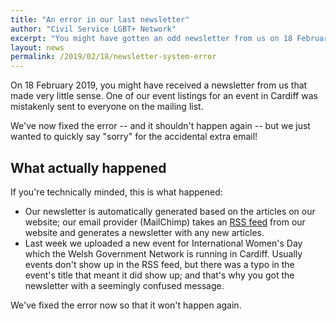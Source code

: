```yaml
---
title: "An error in our last newsletter"
author: "Civil Service LGBT+ Network"
excerpt: "You might have gotten an odd newsletter from us on 18 February 2019: there was an error with our IT system, that we've now fixed. Sorry about that!"
layout: news
permalink: /2019/02/18/newsletter-system-error
---
```


On 18 February 2019, you might have received a newsletter from us that made very little sense. One of our event listings for an event in Cardiff was mistakenly sent to everyone on the mailing list. 

We've now fixed the error -- and it shouldn't happen again -- but we just wanted to quickly say "sorry" for the accidental extra email!

## What actually happened

If you're technically minded, this is what happened:

- Our newsletter is automatically generated based on the articles on our website; our email provider (MailChimp) takes an [RSS feed](/feed.xml) from our website and generates a newsletter with any new articles.
- Last week we uploaded a new event for International Women's Day which the Welsh Government Network is running in Cardiff. Usually events don't show up in the RSS feed, but there was a typo in the event's title that meant it did show up; and that's why you got the newsletter with a seemingly confused message.

We've fixed the error now so that it won't happen again. 

